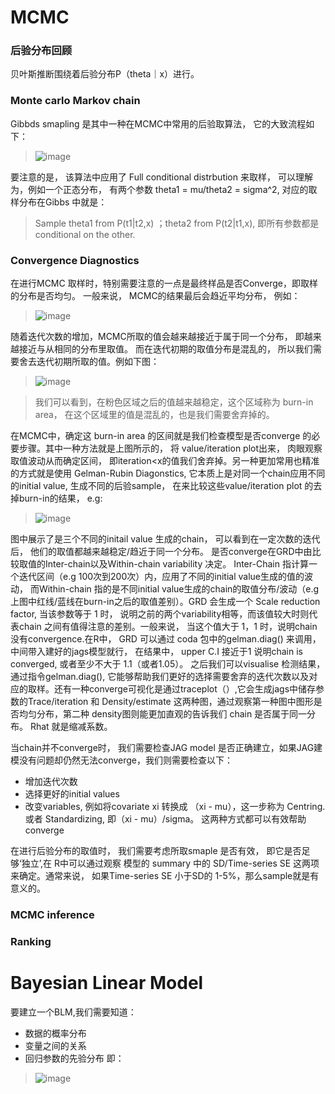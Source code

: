 # MCMC
### 后验分布回顾
贝叶斯推断围绕着后验分布P（theta｜x）进行。
### Monte carlo Markov chain 
Gibbds smapling 是其中一种在MCMC中常用的后验取算法， 它的大致流程如下：
>![image](https://user-images.githubusercontent.com/89850899/160603813-370f4149-6108-43c1-b5de-41da47287f45.png)

要注意的是， 该算法中应用了 Full conditional distrbution 来取样， 可以理解为，例如一个正态分布， 有两个参数 theta1 = mu/theta2 = sigma^2, 对应的取样分布在Gibbs 中就是：
> Sample theta1 from P(t1|t2,x) ；theta2 from P(t2|t1,x), 即所有参数都是 conditional on the other.

### Convergence Diagnostics
在进行MCMC 取样时，特别需要注意的一点是最终样品是否Converge，即取样的分布是否均匀。 一般来说， MCMC的结果最后会趋近平均分布， 例如：
>![image](https://user-images.githubusercontent.com/89850899/160674368-5fad4da0-3011-4d7a-9301-2a0cc0fd8dcf.png)
 
随着迭代次数的增加，MCMC所取的值会越来越接近于属于同一个分布， 即越来越接近与从相同的分布里取值。 而在迭代初期的取值分布是混乱的， 所以我们需要舍去迭代初期所取的值。例如下图：
>![image](https://user-images.githubusercontent.com/89850899/160674899-e7b81bb5-abdd-47cf-9317-05b03dd39f68.png)

>我们可以看到，在粉色区域之后的值越来越稳定，这个区域称为 burn-in area， 在这个区域里的值是混乱的，也是我们需要舍弃掉的。

在MCMC中，确定这 burn-in area 的区间就是我们检查模型是否converge 的必要步骤。其中一种方法就是上图所示的， 将 value/iteration plot出来， 肉眼观察取值波动从而确定区间， 即iteration<x的值我们舍弃掉。另一种更加常用也精准的方式就是使用 Gelman-Rubin Diagonstics, 它本质上是对同一个chain应用不同的initial value, 生成不同的后验sample， 在来比较这些value/iteration plot 的去掉burn-in的结果， e.g:
>![image](https://user-images.githubusercontent.com/89850899/160688174-a345e02b-2401-48c6-9980-05fd578f8bc0.png)

图中展示了是三个不同的initail value 生成的chain， 可以看到在一定次数的迭代后， 他们的取值都越来越稳定/趋近于同一个分布。 是否converge在GRD中由比较取值的Inter-chain以及Within-chain variability 决定。 Inter-Chain 指计算一个迭代区间（e.g 100次到200次）内，应用了不同的initial value生成的值的波动， 而Within-chain 指的是不同initial value生成的chain的取值分布/波动（e.g 上图中红线/蓝线在burn-in之后的取值差别）。GRD 会生成一个 Scale reduction factor, 当该参数等于 1 时， 说明之前的两个variability相等，而该值较大时则代表chain 之间有值得注意的差别。一般来说， 当这个值大于 1，1 时，说明chain 没有convergence.在R中， GRD 可以通过 coda 包中的gelman.diag() 来调用， 中间带入建好的jags模型就行， 在结果中， upper C.I 接近于1 说明chain is converged, 或者至少不大于 1.1（或者1.05）。 之后我们可以visualise 检测结果， 通过指令gelman.diag(), 它能够帮助我们更好的选择需要舍弃的迭代次数以及对应的取样。还有一种converge可视化是通过traceplot（）,它会生成jags中储存参数的Trace/iteration 和 Density/estimate 这两种图，通过观察第一种图中图形是否均匀分布，第二种 density图则能更加直观的告诉我们 chain 是否属于同一分布。 Rhat 就是缩减系数。

当chain并不converge时， 我们需要检查JAG model 是否正确建立，如果JAG建模没有问题却仍然无法converge，我们则需要检查以下：
- 增加迭代次数
- 选择更好的initial values
- 改变variables, 例如将covariate xi 转换成 （xi - mu），这一步称为 Centring. 或者 Standardizing, 即（xi - mu）/sigma。 这两种方式都可以有效帮助converge

在进行后验分布的取值时， 我们需要考虑所取smaple 是否有效， 即它是否足够‘独立’,在 R中可以通过观察 模型的 summary 中的 SD/Time-series SE 这两项来确定。通常来说， 如果Time-series SE 小于SD的 1-5%，那么sample就是有意义的。
### MCMC inference 

### Ranking

# Bayesian Linear Model
要建立一个BLM,我们需要知道：
- 数据的概率分布
- 变量之间的关系
- 回归参数的先验分布
即：
>![image](https://user-images.githubusercontent.com/89850899/160837835-e95859cd-dd5d-439e-ae18-5cd85c729876.png)


